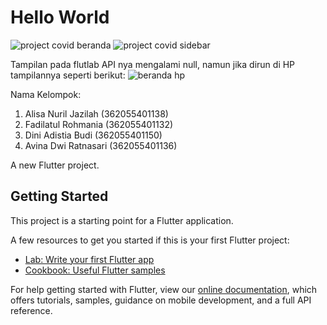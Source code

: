 # Hello World

![project covid beranda](https://user-images.githubusercontent.com/100394806/158210075-946883e8-b6dd-45a2-9a8c-f7f1cc97a25b.PNG)
![project covid sidebar](https://user-images.githubusercontent.com/100394806/158210086-a2361314-3795-4182-aca9-4d2740195d18.PNG)

Tampilan pada flutlab API nya mengalami null, namun jika dirun di HP tampilannya seperti berikut:
![beranda hp](https://user-images.githubusercontent.com/100394806/158331011-28e74f85-4ca6-4100-ba55-0a3c3e38ac11.jpeg)

Nama Kelompok:
1. Alisa Nuril Jazilah (362055401138)
2. Fadilatul Rohmania (362055401132)
3. Dini Adistia Budi (362055401150)
4. Avina Dwi Ratnasari (362055401136)

A new Flutter project.

## Getting Started

This project is a starting point for a Flutter application.

A few resources to get you started if this is your first Flutter project:

- [Lab: Write your first Flutter app](https://flutter.dev/docs/get-started/codelab)
- [Cookbook: Useful Flutter samples](https://flutter.dev/docs/cookbook)

For help getting started with Flutter, view our
[online documentation](https://flutter.dev/docs), which offers tutorials,
samples, guidance on mobile development, and a full API reference.
